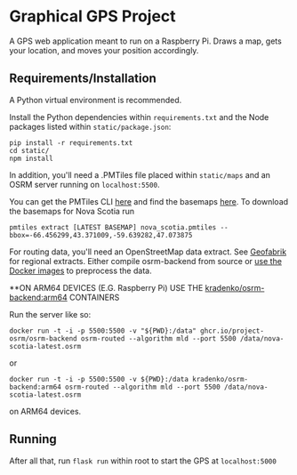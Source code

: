 # Graphical GPS Project

A GPS web application meant to run on a Raspberry Pi. Draws a map, gets your location, and moves your position accordingly.

## Requirements/Installation

A Python virtual environment is recommended.

Install the Python dependencies within `requirements.txt` and the Node packages listed within `static/package.json`:
```
pip install -r requirements.txt
cd static/
npm install
```

In addition, you'll need a .PMTiles file placed within `static/maps` and an OSRM server running on `localhost:5500`.

You can get the PMTiles CLI [here](https://github.com/protomaps/go-pmtiles) and find the basemaps [here](https://maps.protomaps.com/builds/).
To download the basemaps for Nova Scotia run
```
pmtiles extract [LATEST BASEMAP] nova_scotia.pmtiles --bbox=-66.456299,43.371009,-59.639282,47.073875
```

For routing data, you'll need an OpenStreetMap data extract. See [Geofabrik](http://download.geofabrik.de/) for regional extracts.
Either compile osrm-backend from source or [use the Docker images](https://github.com/Project-OSRM/osrm-backend?tab=readme-ov-file#using-docker) to preprocess the data.

**ON ARM64 DEVICES (E.G. Raspberry Pi) USE THE [kradenko/osrm-backend:arm64](https://hub.docker.com/r/kradenko/osrm-backend) CONTAINERS 

Run the server like so:
```
docker run -t -i -p 5500:5500 -v "${PWD}:/data" ghcr.io/project-osrm/osrm-backend osrm-routed --algorithm mld --port 5500 /data/nova-scotia-latest.osrm
```
or
```
docker run -t -i -p 5500:5500 -v ${PWD}:/data kradenko/osrm-backend:arm64 osrm-routed --algorithm mld --port 5500 /data/nova-scotia-latest.osrm
```
on ARM64 devices.

## Running

After all that, run `flask run` within root to start the GPS at `localhost:5000`
